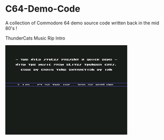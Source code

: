 # C64-Demo-Code
A collection of Commodore 64 demo source code written back in the mid 80's !

ThunderCats Music Rip Intro

![](Demo-Code/ThunderCats/ThunderCatsIntro.jpg)

